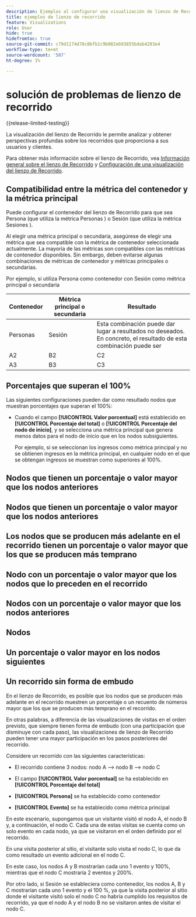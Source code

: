 ```yaml
---
description: Ejemplos al configurar una visualización de lienzo de Recorrido
title: ejemplos de lienzo de recorrido
feature: Visualizations
role: User
hide: true
hidefromtoc: true
source-git-commit: c79d1174d78c0bfb1c9b082eb93855bdab4283e4
workflow-type: tm+mt
source-wordcount: '587'
ht-degree: 1%

---
```


# solución de problemas de lienzo de recorrido

{{release-limited-testing}}

La visualización del lienzo de Recorrido le permite analizar y obtener perspectivas profundas sobre los recorridos que proporciona a sus usuarios y clientes.

Para obtener más información sobre el lienzo de Recorrido, vea [Información general sobre el lienzo de Recorrido](/help/analysis-workspace/visualizations/journey-canvas/journey-canvas.md) y [Configuración de una visualización del lienzo de Recorrido](/help/analysis-workspace/visualizations/journey-canvas/configure-journey-canvas.md).


## Compatibilidad entre la métrica del contenedor y la métrica principal

Puede configurar el contenedor del lienzo de Recorrido para que sea Persona (que utiliza la métrica Personas ) o Sesión (que utiliza la métrica Sesiones ).

Al elegir una métrica principal o secundaria, asegúrese de elegir una métrica que sea compatible con la métrica de contenedor seleccionada actualmente. La mayoría de las métricas son compatibles con las métricas de contenedor disponibles. Sin embargo, deben evitarse algunas combinaciones de métricas de contenedor y métricas principales o secundarias.

Por ejemplo, si utiliza Persona como contenedor con Sesión como métrica principal o secundaria


| Contenedor | Métrica principal o secundaria | Resultado |
|---------|----------|---------|
| Personas | Sesión | Esta combinación puede dar lugar a resultados no deseados. En concreto, el resultado de esta combinación puede ser |
| A2 | B2 | C2 |
| A3 | B3 | C3 |


## Porcentajes que superan el 100%

Las siguientes configuraciones pueden dar como resultado nodos que muestran porcentajes que superan el 100%:

* Cuando el campo **[!UICONTROL Valor porcentual]** está establecido en **[!UICONTROL Porcentaje del total]** o **[!UICONTROL Porcentaje del nodo de inicio]**, y se selecciona una métrica principal que genera menos datos para el nodo de inicio que en los nodos subsiguientes.

  Por ejemplo, si se seleccionan los ingresos como métrica principal y no se obtienen ingresos en la métrica principal, en cualquier nodo en el que se obtengan ingresos se muestran como superiores al 100%.

## Nodos que tienen un porcentaje o valor mayor que los nodos anteriores

## Nodos que tienen un porcentaje o valor mayor que los nodos anteriores

## Los nodos que se producen más adelante en el recorrido tienen un porcentaje o valor mayor que los que se producen más temprano

## Nodo con un porcentaje o valor mayor que los nodos que lo preceden en el recorrido

## Nodos con un porcentaje o valor mayor que los nodos anteriores

## Nodos

## Un porcentaje o valor mayor en los nodos siguientes

## Un recorrido sin forma de embudo

En el lienzo de Recorrido, es posible que los nodos que se producen más adelante en el recorrido muestren un porcentaje o un recuento de números mayor que los que se producen más temprano en el recorrido.

En otras palabras, a diferencia de las visualizaciones de visitas en el orden previsto, que siempre tienen forma de embudo (con una participación que disminuye con cada paso), las visualizaciones de lienzo de Recorrido pueden tener una mayor participación en los pasos posteriores del recorrido.

Considere un recorrido con las siguientes características:

* El recorrido contiene 3 nodos: nodo A —> nodo B —> nodo C

* El campo **[!UICONTROL Valor porcentual]** se ha establecido en **[!UICONTROL Porcentaje del total]**

* **[!UICONTROL Persona]** se ha establecido como contenedor

* **[!UICONTROL Evento]** se ha establecido como métrica principal

En este escenario, supongamos que un visitante visitó el nodo A, el nodo B y, a continuación, el nodo C. Cada una de estas visitas se cuenta como un solo evento en cada nodo, ya que se visitaron en el orden definido por el recorrido.

En una visita posterior al sitio, el visitante solo visita el nodo C, lo que da como resultado un evento adicional en el nodo C.

En este caso, los nodos A y B mostrarían cada uno 1 evento y 100%, mientras que el nodo C mostraría 2 eventos y 200%.

Por otro lado, si Sesión se estableciera como contenedor, los nodos A, B y C mostrarían cada uno 1 evento y el 100 %, ya que la visita posterior al sitio donde el visitante visitó solo el nodo C no habría cumplido los requisitos de recorrido, ya que el nodo A y el nodo B no se visitaron antes de visitar el nodo C.
